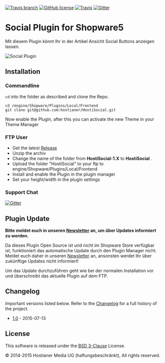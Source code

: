 [![Travis branch](https://img.shields.io/travis/joyent/node/v0.6.svg)]() [![GitHub license](https://img.shields.io/github/license/mashape/apistatus.svg)]() [![Travis](https://img.shields.io/badge/Shopware-5-blue.svg)]() [![Gitter](https://badges.gitter.im/Join%20Chat.svg)](https://gitter.im/hostianer/chat?utm_source=badge&utm_medium=badge&utm_campaign=pr-badge)


# Social Plugin for Shopware5
Mit diesem Plugin könnt Ihr in der Artikel Ansicht Social Buttons anzeigen lassen.

![Social Plugin](http://fs2.directupload.net/images/150713/uppgvh4w.png)

## Installation

### Commandline
`cd` into the folder as described and clone the Repo.
```
cd /engine/Shopware/Plugins/Local/Frontend
git clone git@github.com:hostianer/HostiSocial.git
```

Now enable the Plugin, after this you can activate the new Theme in your Theme Manager

### FTP User
* Get the latest [Release](https://github.com/hostianer/HostiSocial/releases)
* Unzip the archiv
* Change the name of the folder from **HostiSocial-1.X** to **HostiSocial** .
* Upload the folder "HostiSocial" to your ftp to engine/Shopware/Plugins/Local/Frontend
* Install and enable the Plugin in the plugin manager
* Set your height/width in the plugin settings

### Support Chat

[![Gitter](https://badges.gitter.im/Join%20Chat.svg)](https://gitter.im/hostianer/chat?utm_source=badge&utm_medium=badge&utm_campaign=pr-badge)

## Plugin Update

**Bitte meldet euch in unseren [Newsletter](http://hostianer.us9.list-manage.com/subscribe?u=4e55406fb502f96bc7d02c0b0&id=fbcf3df405) an, um über Updates informiert zu werden.**

Da dieses Plugin Open Source ist und nicht im Shopware Store verfügbar ist, funktioniert das automatische
Update durch den Plugin Manager nicht. Meldet euch daher in unseren [Newsletter](http://hostianer.us9.list-manage.com/subscribe?u=4e55406fb502f96bc7d02c0b0&id=fbcf3df405) an,
ansonsten werdet Ihr über zukünftige Updates nicht informiert!

Um das Update durchzuführen geht wie bei der normalen Installation vor und überschreibt das aktuelle Plugin auf dem FTP.

## Changelog

Important versions listed below. Refer to the [Changelog](CHANGELOG.md) for a full history of the project.
- [1.0](CHANGELOG.md) - 2015-07-13

## License

This software is released under the [BSD 3-Clause](LICENSE) License.

© 2014-2015 Hostianer Media UG (haftungsbeschränkt), All rights reserved.
